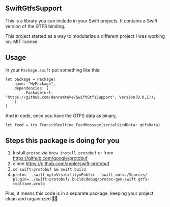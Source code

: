 SwiftGtfsSupport
----------------

This is a library you can include in your Swift projects. It contains a Swift version of the GTFS binding.

This project started as a way to modularize a different project I was working on. MIT license. 

Usage
-----

In your `Package.swift` put something like this:

```
let package = Package(
    name: "MyPackage",
    dependencies: [
        .Package(url: "https://github.com/danramteke/SwiftGtfsSupport", Version(0,0,1)),
    ]
)
```

And in code, once you have the GTFS data as binary, 
```
let feed = try TransitRealtime_FeedMessage(serializedData: gtfsData)
```


Steps this package is doing for you
-----------------------------------

1. Install `protoc` via `brew install protobuf` or from https://github.com/google/protobuf
2. clone https://github.com/apple/swift-protobuf
3. `cd swift-protobuf && swift build`
4. `protoc --swift_opt=Visibility=Public --swift_out=./Sources/ --plugin=../swift-protobuf/.build/debug/protoc-gen-swift gtfs-realtime.proto`

Plus, it means this code is in a separate package, keeping your project clean and organinzed 💅🏽

